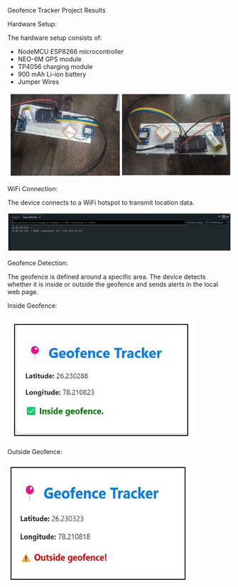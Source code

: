 Geofence Tracker Project Results

Hardware Setup:

The hardware setup consists of:

- NodeMCU ESP8266 microcontroller
- NEO-6M GPS module
- TP4056 charging module
- 900 mAh Li-ion battery
- Jumper Wires

![Hardware Setup](hardware_model.png)

WiFi Connection:

The device connects to a WiFi hotspot to transmit location data.

![WiFi Connecting](wifi_connecting.png)

Geofence Detection:

The geofence is defined around a specific area. The device detects whether it is inside or outside the geofence and sends alerts in the local web page.

Inside Geofence:

![Inside Geofence](inside_geofence.png)

Outside Geofence:

![Outside Geofence](outside_geofence.png)


